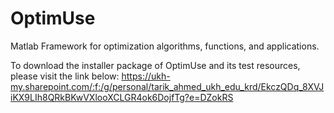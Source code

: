 # OptimUse
Matlab Framework for optimization algorithms, functions, and applications. 

To download the installer package of OptimUse and its test resources, please visit the link  below:
https://ukh-my.sharepoint.com/:f:/g/personal/tarik_ahmed_ukh_edu_krd/EkczQDq_8XVJiKX9LIh8QRkBKwVXlooXCLGR4ok6DojfTg?e=DZokRS
